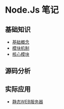 # Node.Js 笔记

## 基础知识

* [基础概念](./基础知识/基础概念.md)
* [模块机制](./基础知识/模块机制.md)
* [核心模块](./基础知识/核心模块.md)

## 源码分析

## 实际应用

* [静态WEB服务器](./实际应用/static-web-server.md)